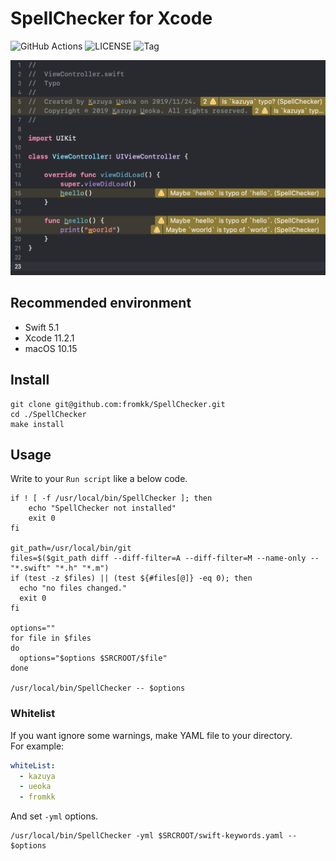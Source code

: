 #  SpellChecker for Xcode

![GitHub Actions](https://github.com/fromkk/SpellChecker/workflows/CI/badge.svg)
![LICENSE](https://img.shields.io/github/license/fromkk/SpellChecker)
![Tag](https://img.shields.io/github/v/tag/fromkk/SpellChecker)

![screenshot](./images/screenshot.png)

## Recommended environment

- Swift 5.1
- Xcode 11.2.1
- macOS 10.15

## Install

```shellscript
git clone git@github.com:fromkk/SpellChecker.git
cd ./SpellChecker
make install
```

## Usage

Write to your `Run script` like a below code.

```shellscript
if ! [ -f /usr/local/bin/SpellChecker ]; then
    echo "SpellChecker not installed"
    exit 0
fi

git_path=/usr/local/bin/git
files=$($git_path diff --diff-filter=A --diff-filter=M --name-only -- "*.swift" "*.h" "*.m")
if (test -z $files) || (test ${#files[@]} -eq 0); then
  echo "no files changed."
  exit 0
fi

options=""
for file in $files
do
  options="$options $SRCROOT/$file"
done

/usr/local/bin/SpellChecker -- $options

```

### Whitelist

If you want ignore some warnings, make YAML file to your directory.  
For example:

```yaml
whiteList:
  - kazuya
  - ueoka
  - fromkk
```

And set `-yml` options.

```shellscript
/usr/local/bin/SpellChecker -yml $SRCROOT/swift-keywords.yaml -- $options
```
